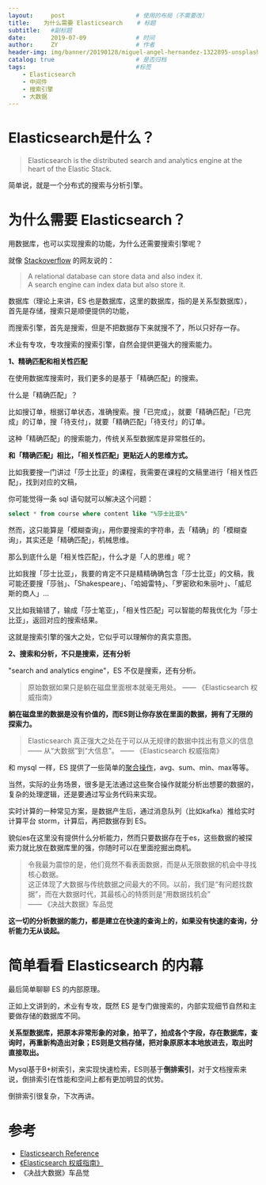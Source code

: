 ```yaml
---
layout:     post                    # 使用的布局（不需要改）
title:    为什么需要 Elasticsearch    # 标题 
subtitle:   #副标题
date:       2019-07-09              # 时间
author:     ZY                      # 作者
header-img: img/banner/20190128/miguel-angel-hernandez-1322895-unsplash.jpg    #这篇文章标题背景图片
catalog: true                       # 是否归档
tags:                               #标签
    - Elasticsearch
    - 中间件
    - 搜索引擎
    - 大数据
---
```


# Elasticsearch是什么？  

> Elasticsearch is the distributed search and analytics engine at the heart of the Elastic Stack. 

简单说，就是一个分布式的搜索与分析引擎。  

# 为什么需要 Elasticsearch？  

用数据库，也可以实现搜索的功能，为什么还需要搜索引擎呢？  

就像 [Stackoverflow](https://stackoverflow.com/questions/51639166/elasticsearch-vs-relational-database) 的网友说的：  

> A relational database can store data and also index it.  
> A search engine can index data but also store it.  

数据库（理论上来讲，ES 也是数据库，这里的数据库，指的是关系型数据库），首先是存储，搜索只是顺便提供的功能，  

而搜索引擎，首先是搜索，但是不把数据存下来就搜不了，所以只好存一存。  

术业有专攻，专攻搜索的搜索引擎，自然会提供更强大的搜索能力。  

**1、精确匹配和相关性匹配**     

在使用数据库搜索时，我们更多的是基于「精确匹配」的搜索。  

什么是「精确匹配」？  

比如搜订单，根据订单状态，准确搜索。搜「已完成」，就要「精确匹配」「已完成」的订单，搜「待支付」，就要「精确匹配」「待支付」的订单。  

这种「精确匹配」的搜索能力，传统关系型数据库是非常胜任的。  

**和「精确匹配」相比，「相关性匹配」更贴近人的思维方式。**  

比如我要搜一门讲过「莎士比亚」的课程，我需要在课程的文稿里进行「相关性匹配」，找到对应的文稿，

你可能觉得一条 sql 语句就可以解决这个问题：  
```sql
select * from course where content like "%莎士比亚%"
```

然而，这只能算是「模糊查询」，用你要搜索的字符串，去「精确」的「模糊查询」，其实还是「精确匹配」，机械思维。

那么到底什么是「相关性匹配」，什么才是「人的思维」呢？  

比如我搜「莎士比亚」，我要的肯定不只是精精确确包含「莎士比亚」的文稿，我可能还要搜「莎翁」、「Shakespeare」、「哈姆雷特」、「罗密欧和朱丽叶」、「威尼斯的商人」…  

又比如我输错了，输成「莎士笔亚」，「相关性匹配」可以智能的帮我优化为「莎士比亚」，返回对应的搜索结果。

这就是搜索引擎的强大之处，它似乎可以理解你的真实意图。  

**2、搜索和分析，不只是搜索，还有分析**  

"search and analytics engine"，ES 不仅是搜索，还有分析。  

> 原始数据如果只是躺在磁盘里面根本就毫无用处。 
>  —— 《Elasticsearch 权威指南》

**躺在磁盘里的数据是没有价值的，而ES则让你存放在里面的数据，拥有了无限的探索力。**   

> Elasticsearch 真正强大之处在于可以从无规律的数据中找出有意义的信息 —— 从“大数据”到“大信息”。 
>  —— 《Elasticsearch 权威指南》

和 mysql 一样，ES 提供了一些简单的[聚合操作](https://www.elastic.co/guide/en/elasticsearch/reference/6.6/sql-functions-aggs.html)，avg、sum、min、max等等。    

当然，实际的业务场景，很多是无法通过这些聚合操作就能分析出想要的数据的，复杂的处理逻辑，还是要通过写业务代码来实现。  

实时计算的一种常见方案，是数据产生后，通过消息队列（比如kafka）推给实时计算平台 storm，计算后，再把数据存到 ES。  

貌似es在这里没有提供什么分析能力，然而只要数据存在于es，这些数据的被探索力就比放在数据库里的强，你随时可以在里面挖掘出商机。  

> 令我最为震惊的是，他们竟然不看表面数据，而是从无限数据的机会中寻找核心数据。  
> 这正体现了大数据与传统数据之间最大的不同。以前，我们是“有问题找数据”，而在大数据时代，其最核心的特质则是“用数据找机会”  
> —— 《决战大数据》车品觉

**这一切的分析数据的能力，都是建立在快速的查询上的，如果没有快速的查询，分析能力无从谈起。**  

# 简单看看 Elasticsearch 的内幕

最后简单聊聊 ES 的内部原理。  

正如上文讲到的，术业有专攻，既然 ES 是专门做搜索的，内部实现细节自然和主要做存储的数据库不同。  

**关系型数据库，把原本非常形象的对象，拍平了，拍成各个字段，存在数据库，查询时，再重新构造出对象；ES则是文档存储，把对象原原本本地放进去，取出时直接取出。**  

Mysql基于B+树索引，来实现快速检索，ES则基于**倒排索引**，对于文档搜索来说，倒排索引在性能和空间上都有更加明显的优势。  

倒排索引很复杂，下次再讲。  

# 参考

- [Elasticsearch Reference](https://www.elastic.co/guide/en/elasticsearch/reference/current/index.html)
- [《Elasticsearch 权威指南》](https://www.elastic.co/guide/cn/elasticsearch/guide/current/foreword_id.html)
- 《决战大数据》车品觉












